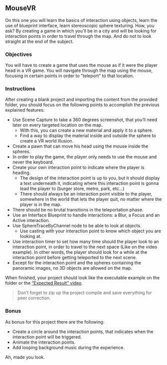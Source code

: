 ## MouseVR

On this one you will learn the basics of interaction using objects, learn the use of blueprint interface, learn stereoscopic sphere texturing. How, you ask? By creating a game in which you'll be in a city and will be looking for interaction points in order to travel through the map. And do not to look straight at the end of the subject.

### Objectives

You will have to create a game that uses the mouse as if it were the player head in a VR game. You will navigate through the map using the mouse, focusing in certain points in order to "teleport" to that location.

### Instructions

After creating a blank project and importing the content from the provided folder, you should focus on the following points to accomplish the previous explained features:

- Use Scene Capture to take a 360 degrees screenshot, that you’ll need later on every targeted location on the map.
  - With this, you can create a new material and apply it to a sphere.
  - Find a way to display the material inside and outside the sphere to create a VR world illusion.
- Create a pawn that can move his head using the mouse inside the spheres.
- In order to play the game, the player only needs to use the mouse and never the keyboard.
- Create your own interaction point to indicate where the player is heading.
  - The design of the interaction point is up to you, but it should display a text underneath it, indicating where this interaction point is gonna lead the player to (burger store, metro, park, etc...)
  - There should always be an interaction point visible to the player, somewhere in the world that lets the player quit, no matter where the player is in the map.
- There should be no brutal transitions in the teleportation phase.
- Use an Interface Blueprint to handle interactions: a Blur, a Focus and an Active interaction.
- Use SphereTraceByChannel node to be able to look at objects.
  - Use casting with your interaction point to know which object you are looking at.
- Use interaction timer to set how many time should the player look to an interaction point, in order to travel to the next space (Like on the video example). In other words, the player should look for a while at the interaction point before getting teleported to the next scene.
- Except for the interaction point and the spheres containing the panoramic images, no 3D objects are allowed on the map.

When finished, your project should look like the executable example on the folder or the [“Expected Result” video](https://youtu.be/Tor1Q10NG_Q).

> Don’t forget to zip up the project compile and save everything for peer correction.

### Bonus

As bonus for this project there are the following:

- Create a circle around the interaction points, that indicates when the interaction point will be triggered.
- Animate the interaction points.
- Add looping background music during the experience.

Ah, made you look.
